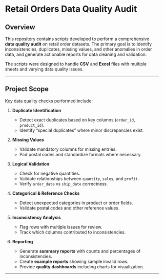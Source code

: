 # Retail Orders Data Quality Audit

## Overview
This repository contains scripts developed to perform a comprehensive **data quality audit** on retail order datasets. The primary goal is to identify inconsistencies, duplicates, missing values, and other anomalies in order data, and generate actionable reports for data cleaning and validation.

The scripts were designed to handle **CSV** and **Excel** files with multiple sheets and varying data quality issues.

---

## Project Scope
Key data quality checks performed include:

1. **Duplicate Identification**
   - Detect exact duplicates based on key columns (`order_id`, `product_id`).
   - Identify “special duplicates” where minor discrepancies exist.

2. **Missing Values**
   - Validate mandatory columns for missing entries.
   - Pad postal codes and standardize formats where necessary.

3. **Logical Validation**
   - Check for negative quantities.
   - Validate relationships between `quantity`, `sales`, and `profit`.
   - Verify `order_date` vs `ship_date` correctness.

4. **Categorical & Reference Checks**
   - Detect unexpected categories in product or order fields.
   - Validate postal codes and other reference values.

5. **Inconsistency Analysis**
   - Flag rows with multiple issues for review.
   - Track which columns contributed to inconsistencies.

6. **Reporting**
   - Generate **summary reports** with counts and percentages of inconsistencies.
   - Create **example reports** showing sample invalid rows.
   - Provide **quality dashboards** including charts for visualization.

---


